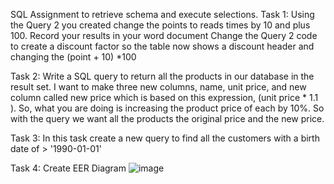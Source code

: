 SQL Assignment to retrieve schema and execute selections.
Task 1:
Using the Query 2 you created change the points to reads times by 10 and plus 100. Record your results in your word document
Change the Query 2 code to create a discount factor so the table now shows a discount header and changing the (point + 10) *100

Task 2:
Write a SQL query to return all the products in our database in the result set. I want to make three new columns, name, unit price, and new column called new price which is based on this expression, (unit price * 1.1 ).
So, what you are doing is increasing the product price of each by 10%. 
So with the query we want all the products the original price and the new price.  

Task 3:
In this task create a new query to find all the customers with a birth date of > '1990-01-01'

Task 4:
Create EER Diagram
![image](https://user-images.githubusercontent.com/125456291/220691076-431b7fdf-081f-454a-9dca-ff3c8a2ab319.png)
